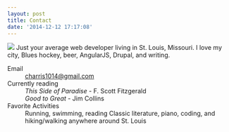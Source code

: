 ```yaml
---
layout: post
title: Contact
date: '2014-12-12 17:17:08'
---
```


<div class="profile">
			<p>
				<img src="/content/images/profile.png">
				Just your average web developer living in St. Louis, Missouri. I love my city, Blues hockey, beer, AngularJS, Drupal, and writing.
			</p>
			<dl class="dl-horizontal">
				<dt id="email">Email</dt><dd><a href="mailto:charris1014@gmail.com">charris1014@gmail.com</a></dd>
				<dt id="reading">Currently reading</dt><dd><i>This Side of Paradise</i> - F. Scott Fitzgerald</dd>
															<dd><i>Good to Great</i> - Jim Collins</dd>
				<dt id="activities">Favorite Activities</dt><dd>Running, swimming, reading Classic literature, piano, coding, and hiking/walking anywhere around St. Louis</dd>
			</dl>
</div>

